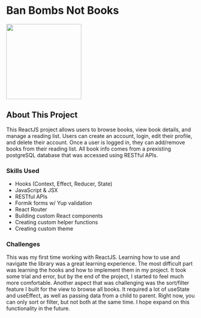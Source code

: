 # Ban Bombs Not Books

<img src='https://res.cloudinary.com/detcvmtip/image/upload/v1655145714/bookstore/readbannedbooks_zzn0ih.jpg' height='200'/>

## About This Project

This ReactJS project allows users to browse books, view book details, and manage a reading list. Users can create an account, login, edit their profile, and delete their account. Once a user is logged in, they can add/remove books from their reading list. All book info comes from a prexisting postgreSQL database that was accessed using RESTful APIs. 

### Skills Used

- Hooks (Context, Effect, Reducer, State)
- JavaScript & JSX
- RESTful APIs
- Formik forms w/ Yup validation
- React Router
- Building custom React components
- Creating custom helper functions
- Creating custom theme

### Challenges 

This was my first time working with ReactJS. Learning how to use and navigate the library was a great learning experience. The most difficult part was learning the hooks and how to implement them in my project. It took some trial and error, but by the end of the project, I started to feel much more comfortable. Another aspect that was challenging was the sort/filter feature I built for the view to browse all books. It required a lot of useState and useEffect, as well as passing data from a child to parent. Right now, you can only sort or filter, but not both at the same time. I hope expand on this functionality in the future. 